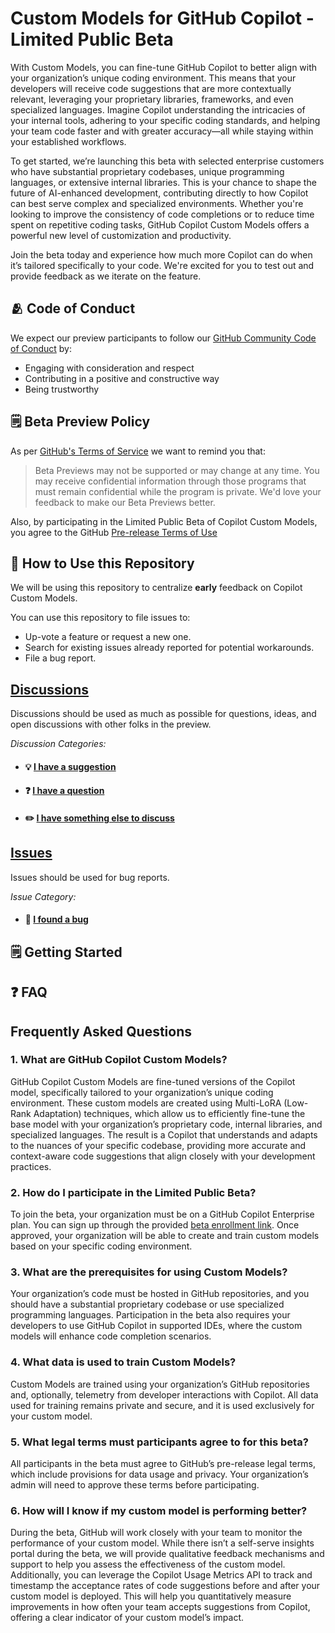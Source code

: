 # Custom Models for GitHub Copilot - Limited Public Beta

With Custom Models, you can fine-tune GitHub Copilot to better align with your organization’s unique coding environment. This means that your developers will receive code suggestions that are more contextually relevant, leveraging your proprietary libraries, frameworks, and even specialized languages. Imagine Copilot understanding the intricacies of your internal tools, adhering to your specific coding standards, and helping your team code faster and with greater accuracy—all while staying within your established workflows.

To get started, we’re launching this beta with selected enterprise customers who have substantial proprietary codebases, unique programming languages, or extensive internal libraries. This is your chance to shape the future of AI-enhanced development, contributing directly to how Copilot can best serve complex and specialized environments. Whether you're looking to improve the consistency of code completions or to reduce time spent on repetitive coding tasks, GitHub Copilot Custom Models offers a powerful new level of customization and productivity.

Join the beta today and experience how much more Copilot can do when it’s tailored specifically to your code. We're excited for you to test out and provide feedback as we iterate on the feature. 

## 🫂 Code of Conduct

We expect our preview participants to follow our [GitHub Community Code of Conduct](https://docs.github.com/en/site-policy/github-terms/github-community-code-of-conduct) by:

- Engaging with consideration and respect
- Contributing in a positive and constructive way
- Being trustworthy

## 🗒️ Beta Preview Policy

As per [GitHub's Terms of Service](https://docs.github.com/en/github/site-policy/github-terms-of-service#j-beta-previews) we want to remind you that:

> Beta Previews may not be supported or may change at any time. You may receive confidential information through those programs that must remain confidential while the program is private. We'd love your feedback to make our Beta Previews better.

Also, by participating in the Limited Public Beta of Copilot Custom Models, you agree to the GitHub [Pre-release Terms of Use](https://docs.github.com/en/site-policy/github-terms/github-pre-release-license-terms)

## 🔗 How to Use this Repository

We will be using this repository to centralize **early** feedback on Copilot Custom Models.

You can use this repository to file issues to:
- Up-vote a feature or request a new one.
- Search for existing issues already reported for potential workarounds.
- File a bug report.

## **[Discussions](https://github.com/github-early-access/copilot-custom-models-beta/discussions)** 

Discussions should be used as much as possible for questions, ideas, and open discussions with other folks in the preview.

_Discussion Categories:_ 
- #### 💡 [I have a suggestion](https://github.com/github-early-access/copilot-custom-models-beta/discussions/categories/ideas)
- #### ❓ [I have a question](https://github.com/github-early-access/copilot-custom-models-beta/discussions/categories/q-a)
- #### ✏️ [I have something else to discuss](https://github.com/github-early-access/copilot-custom-models-beta/discussions/categories/general)

## **[Issues](https://github.com/gh-community/copilot-custom-models-beta/issues)**

Issues should be used for bug reports.

_Issue Category:_ 
- #### 🐞 [I found a bug](https://github.com/github-early-access/copilot-custom-models-beta/issues/new?assignees=&labels=bug&template=bug-template.yml)

## 🗒️ Getting Started

<!-- Include summary / details of feature here. This section should include steps to access the feature, and may include additional instructional materials such as a demo video or link out to feature documentation. -->

<!--  Examples below 
#### ℹ️ [About FEATURE NAME tokens](add-link-here.md) 
#### ⚙️ [Creating FEATURE NAME](add-link-here.md) 
#### 📦 [Using FEATURE NAME](add-link-here.md)
####  🎥 An Intro to FEATURE NAME -->

## ❓ FAQ 

## Frequently Asked Questions

### 1. What are GitHub Copilot Custom Models?

GitHub Copilot Custom Models are fine-tuned versions of the Copilot model, specifically tailored to your organization’s unique coding environment. These custom models are created using Multi-LoRA (Low-Rank Adaptation) techniques, which allow us to efficiently fine-tune the base model with your organization’s proprietary code, internal libraries, and specialized languages. The result is a Copilot that understands and adapts to the nuances of your specific codebase, providing more accurate and context-aware code suggestions that align closely with your development practices.

### 2. How do I participate in the Limited Public Beta?

To join the beta, your organization must be on a GitHub Copilot Enterprise plan. You can sign up through the provided [beta enrollment link](#). Once approved, your organization will be able to create and train custom models based on your specific coding environment.

### 3. What are the prerequisites for using Custom Models?

Your organization’s code must be hosted in GitHub repositories, and you should have a substantial proprietary codebase or use specialized programming languages. Participation in the beta also requires your developers to use GitHub Copilot in supported IDEs, where the custom models will enhance code completion scenarios.

### 4. What data is used to train Custom Models?

Custom Models are trained using your organization’s GitHub repositories and, optionally, telemetry from developer interactions with Copilot. All data used for training remains private and secure, and it is used exclusively for your custom model.

### 5. What legal terms must participants agree to for this beta?

All participants in the beta must agree to GitHub’s pre-release legal terms, which include provisions for data usage and privacy. Your organization’s admin will need to approve these terms before participating.

### 6. How will I know if my custom model is performing better?

During the beta, GitHub will work closely with your team to monitor the performance of your custom model. While there isn’t a self-serve insights portal during the beta, we will provide qualitative feedback mechanisms and support to help you assess the effectiveness of the custom model. Additionally, you can leverage the Copilot Usage Metrics API to track and timestamp the acceptance rates of code suggestions before and after your custom model is deployed. This will help you quantitatively measure improvements in how often your team accepts suggestions from Copilot, offering a clear indicator of your custom model’s impact.
